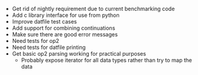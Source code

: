 - Get rid of nightly requirement due to current benchmarking code
- Add c library interface for use from python
- Improve datfile test cases
- Add support for combining continuations
- Make sure there are good error messages
- Need tests for op2
- Need tests for datfile printing
- Get basic op2 parsing working for practical purposes
  - Probably expose iterator for all data types rather than try to map the data
